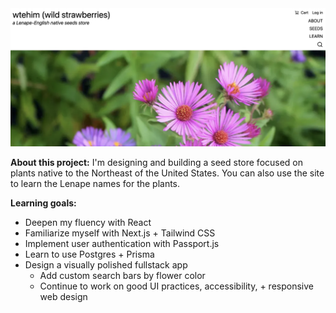 <img src="https://github.com/xewar/projectThumbnails/blob/b004e5790cb3b41decd1c289417b242ebe2b73aa/wtehim.png">

**About this project:**
I'm designing and building a seed store focused on plants native to the Northeast of the United States. You can also use the site to learn the Lenape names for the plants.

**Learning goals:**

- Deepen my fluency with React
- Familiarize myself with Next.js + Tailwind CSS
- Implement user authentication with Passport.js
- Learn to use Postgres + Prisma
- Design a visually polished fullstack app
  - Add custom search bars by flower color
  - Continue to work on good UI practices, accessibility, + responsive web design
